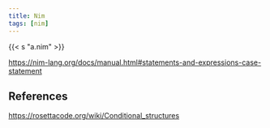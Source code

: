 ```yaml
---
title: Nim
tags: [nim]
---
```


{{< s "a.nim" >}}

<https://nim-lang.org/docs/manual.html#statements-and-expressions-case-statement>

## References

<https://rosettacode.org/wiki/Conditional_structures>

